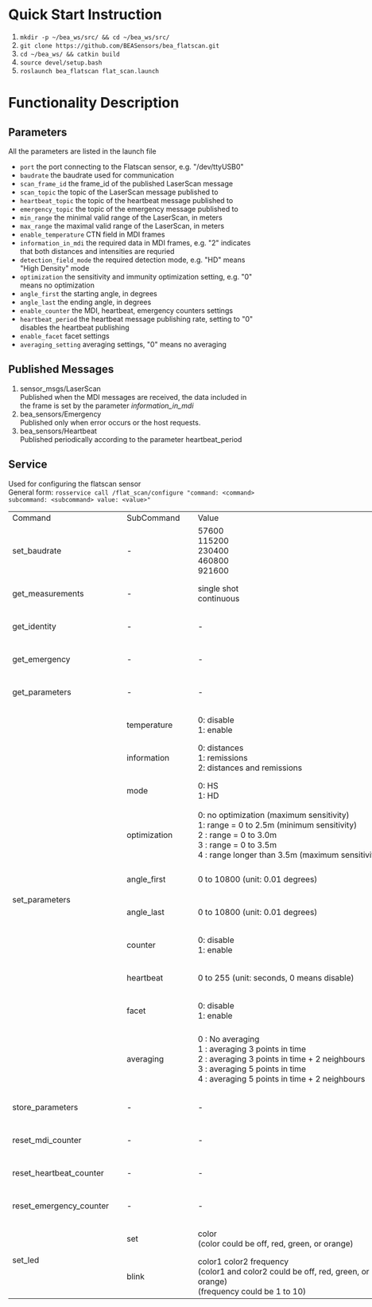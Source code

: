 # Quick Start Instruction
1. `mkdir -p ~/bea_ws/src/ && cd ~/bea_ws/src/`
2. `git clone https://github.com/BEASensors/bea_flatscan.git`
3. `cd ~/bea_ws/ && catkin build`
4. `source devel/setup.bash`
5. `roslaunch bea_flatscan flat_scan.launch`

# Functionality Description
## Parameters
All the parameters are listed in the launch file
- `port` the port connecting to the Flatscan sensor, e.g. "/dev/ttyUSB0"
- `baudrate` the baudrate used for communication
- `scan_frame_id` the frame_id of the published LaserScan message
- `scan_topic` the topic of the LaserScan message published to
- `heartbeat_topic` the topic of the heartbeat message published to
- `emergency_topic` the topic of the emergency message published to
- `min_range` the minimal valid range of the LaserScan, in meters
- `max_range` the maximal valid range of the LaserScan, in meters
- `enable_temperature` CTN field in MDI frames
- `information_in_mdi` the required data in MDI frames, e.g. "2" indicates that both distances and intensities are requried
- `detection_field_mode` the required detection mode, e.g. "HD" means "High Density" mode
- `optimization` the sensitivity and immunity optimization setting, e.g. "0" means no optimization
- `angle_first` the starting angle, in degrees
- `angle_last` the ending angle, in degrees
- `enable_counter` the MDI, heartbeat, emergency counters settings
- `heartbeat_period` the heartbeat message publishing rate, setting to "0" disables the heartbeat publishing
- `enable_facet` facet settings
- `averaging_setting` averaging settings, "0" means no averaging

## Published Messages
1. sensor_msgs/LaserScan  
   Published when the MDI messages are received, the data included in the frame is set by the parameter *information_in_mdi*
2. bea_sensors/Emergency  
   Published only when error occurs or the host requests.
3. bea_sensors/Heartbeat  
   Published periodically according to the parameter heartbeat_period
   
## Service
Used for configuring the flatscan sensor  
General form: `rosservice call /flat_scan/configure "command: <command> subcommand: <subcommand> value: <value>"`

<table width="1372" border="0" cellpadding="0" cellspacing="0" style='width:1029.00pt;border-collapse:collapse;table-layout:fixed;'>
   <col width="216" style='mso-width-source:userset;mso-width-alt:5529;'/>
   <col width="129" style='mso-width-source:userset;mso-width-alt:3302;'/>
   <col width="430" style='mso-width-source:userset;mso-width-alt:11008;'/>
   <col width="597" style='mso-width-source:userset;mso-width-alt:15283;'/>
   <tr height="21" style='height:15.75pt;'>
    <td height="21" width="216" style='height:15.75pt;width:162.00pt;' x:str>Command</td>
    <td width="129" style='width:96.75pt;' x:str>SubCommand</td>
    <td width="430" style='width:322.50pt;' x:str>Value</td>
    <td width="597" style='width:447.75pt;' x:str>Example</td>
   </tr>
   <tr height="105" style='height:78.75pt;'>
    <td height="105" style='height:78.75pt;' x:str>set_baudrate</td>
    <td x:str>-</td>
    <td class="xl65" x:str>57600<br/>115200<br/>230400<br/>460800<br/>921600</td>
    <td class="xl65" x:str>rosservice call /flat_scan/configure &quot;command: 'set_baudrate'<br/>subcommand: ''<br/>value: '921600'&quot;</td>
   </tr>
   <tr height="63" style='height:47.25pt;'>
    <td height="63" style='height:47.25pt;' x:str>get_measurements</td>
    <td x:str>-</td>
    <td class="xl65" x:str>single shot<br/>continuous</td>
    <td class="xl65" x:str>rosservice call /flat_scan/configure &quot;command: 'get_measurements'<br/>subcommand: ''<br/>value: 'continuous'&quot;</td>
   </tr>
   <tr height="63" style='height:47.25pt;'>
    <td height="63" style='height:47.25pt;' x:str>get_identity</td>
    <td x:str>-</td>
    <td x:str>-</td>
    <td class="xl65" x:str>rosservice call /flat_scan/configure &quot;command: 'get_identity'<br/>subcommand: ''<br/>value: ''&quot;</td>
   </tr>
   <tr height="63" style='height:47.25pt;'>
    <td height="63" style='height:47.25pt;' x:str>get_emergency</td>
    <td x:str>-</td>
    <td x:str>-</td>
    <td class="xl65" x:str>rosservice call /flat_scan/configure &quot;command: 'get_emergency'<br/>subcommand: ''<br/>value: ''&quot;</td>
   </tr>
   <tr height="63" style='height:47.25pt;'>
    <td height="63" style='height:47.25pt;' x:str>get_parameters</td>
    <td x:str>-</td>
    <td x:str>-</td>
    <td class="xl65" x:str>rosservice call /flat_scan/configure &quot;command: 'get_parameters'<br/>subcommand: ''<br/>value: ''&quot;</td>
   </tr>
   <tr height="63" style='height:47.25pt;'>
    <td class="xl66" height="744" rowspan="10" style='height:558.00pt;border-right:none;border-bottom:none;' x:str>set_parameters</td>
    <td x:str>temperature</td>
    <td class="xl65" x:str>0: disable<br/>1: enable</td>
    <td class="xl65" x:str>rosservice call /flat_scan/configure &quot;command: 'set_parameters'<br/>subcommand: 'temperature'<br/>value: '1'&quot;</td>
   </tr>
   <tr height="63" style='height:47.25pt;'>
    <td x:str>information</td>
    <td class="xl65" x:str>0: distances<br/>1: remissions<br/>2: distances and remissions</td>
    <td class="xl65" x:str>rosservice call /flat_scan/configure &quot;command: 'set_parameters'<br/>subcommand: 'information'<br/>value: '0'&quot;</td>
   </tr>
   <tr height="63" style='height:47.25pt;'>
    <td x:str>mode</td>
    <td class="xl65" x:str>0: HS<br/>1: HD</td>
    <td class="xl65" x:str>rosservice call /flat_scan/configure &quot;command: 'set_parameters'<br/>subcommand: 'mode'<br/>value: '1'&quot;</td>
   </tr>
   <tr height="112" style='height:84.00pt;mso-height-source:userset;mso-height-alt:1680;'>
    <td x:str>optimization</td>
    <td class="xl65" x:str>0: no optimization (maximum sensitivity)<br/>1: range = 0 to 2.5m (minimum sensitivity)<br/>2 : range = 0 to 3.0m<br/>3 : range = 0 to 3.5m<br/>4 : range longer than 3.5m (maximum sensitivity)</td>
    <td class="xl65" x:str>rosservice call /flat_scan/configure &quot;command: 'set_parameters'<br/>subcommand: 'optimization'<br/>value: '0'&quot;</td>
   </tr>
   <tr height="63" style='height:47.25pt;'>
    <td x:str>angle_first</td>
    <td class="xl65" x:str>0 to 10800 (unit: 0.01 degrees)</td>
    <td class="xl65" x:str>rosservice call /flat_scan/configure &quot;command: 'set_parameters'<br/>subcommand: 'angle_first'<br/>value: '0'&quot;</td>
   </tr>
   <tr height="63" style='height:47.25pt;'>
    <td x:str>angle_last</td>
    <td class="xl65" x:str>0 to 10800 (unit: 0.01 degrees)</td>
    <td class="xl65" x:str>rosservice call /flat_scan/configure &quot;command: 'set_parameters'<br/>subcommand: 'angle_last'<br/>value: '10800'&quot;</td>
   </tr>
   <tr height="63" style='height:47.25pt;'>
    <td x:str>counter</td>
    <td class="xl65" x:str>0: disable<br/>1: enable</td>
    <td class="xl65" x:str>rosservice call /flat_scan/configure &quot;command: 'set_parameters'<br/>subcommand: 'temperature'<br/>value: '1'&quot;</td>
   </tr>
   <tr height="63" style='height:47.25pt;'>
    <td x:str>heartbeat</td>
    <td class="xl65" x:str>0 to 255 (unit: seconds, 0 means disable)</td>
    <td class="xl65" x:str>rosservice call /flat_scan/configure &quot;command: 'set_parameters'<br/>subcommand: 'heartbeat'<br/>value: '5'&quot;</td>
   </tr>
   <tr height="63" style='height:47.25pt;'>
    <td x:str>facet</td>
    <td class="xl65" x:str>0: disable<br/>1: enable</td>
    <td class="xl65" x:str>rosservice call /flat_scan/configure &quot;command: 'set_parameters'<br/>subcommand: 'facet'<br/>value: '1'&quot;</td>
   </tr>
   <tr height="128" style='height:96.00pt;mso-height-source:userset;mso-height-alt:1920;'>
    <td x:str>averaging</td>
    <td class="xl65" x:str>0 : No averaging<br/>1 : averaging 3 points in time<br/>2 : averaging 3 points in time + 2 neighbours<br/>3 : averaging 5 points in time<br/>4 : averaging 5 points in time + 2 neighbours</td>
    <td class="xl65" x:str>rosservice call /flat_scan/configure &quot;command: 'set_parameters'<br/>subcommand: 'averaging'<br/>value: '0'&quot;</td>
   </tr>
   <tr height="63" style='height:47.25pt;'>
    <td height="63" style='height:47.25pt;' x:str>store_parameters</td>
    <td x:str>-</td>
    <td x:str>-</td>
    <td class="xl65" x:str>rosservice call /flat_scan/configure &quot;command: 'store_parameters'<br/>subcommand: ''<br/>value: ''&quot;</td>
   </tr>
   <tr height="63" style='height:47.25pt;'>
    <td height="63" style='height:47.25pt;' x:str>reset_mdi_counter</td>
    <td x:str>-</td>
    <td x:str>-</td>
    <td class="xl65" x:str>rosservice call /flat_scan/configure &quot;command: 'reset_mdi_counter'<br/>subcommand: ''<br/>value: ''&quot;</td>
   </tr>
   <tr height="63" style='height:47.25pt;'>
    <td height="63" style='height:47.25pt;' x:str>reset_heartbeat_counter</td>
    <td x:str>-</td>
    <td x:str>-</td>
    <td class="xl65" x:str>rosservice call /flat_scan/configure &quot;command: 'reset_heartbeat_counter'<br/>subcommand: ''<br/>value: ''&quot;</td>
   </tr>
   <tr height="63" style='height:47.25pt;'>
    <td height="63" style='height:47.25pt;' x:str>reset_emergency_counter</td>
    <td x:str>-</td>
    <td x:str>-</td>
    <td class="xl65" x:str>rosservice call /flat_scan/configure &quot;command: 'reset_emergency_counter'<br/>subcommand: ''<br/>value: ''&quot;</td>
   </tr>
   <tr height="63" style='height:47.25pt;'>
    <td class="xl67" height="131" rowspan="2" style='height:98.25pt;border-right:none;border-bottom:none;' x:str>set_led</td>
    <td x:str>set</td>
    <td class="xl65" x:str>color<br/>(color could be off, red, green, or orange)</td>
    <td class="xl65" x:str>rosservice call /flat_scan/configure &quot;command: 'set_led'<br/>subcommand: 'set'<br/>value: 'red'&quot;</td>
   </tr>
   <tr height="68" style='height:51.00pt;mso-height-source:userset;mso-height-alt:1020;'>
    <td x:str>blink</td>
    <td class="xl65" x:str>color1 color2 frequency<br/>(color1 and color2 could be off, red, green, or orange)<br/>(frequency could be 1 to 10)</td>
    <td class="xl65" x:str>rosservice call /flat_scan/configure &quot;command: 'set_led'<br/>subcommand: 'blink'<br/>value: 'green off 4'&quot;</td>
   </tr>
   <![if supportMisalignedColumns]>
    <tr width="0" style='display:none;'>
     <td width="216" style='width:162;'></td>
     <td width="129" style='width:97;'></td>
     <td width="430" style='width:323;'></td>
     <td width="597" style='width:448;'></td>
    </tr>
   <![endif]>
  </table>

  

